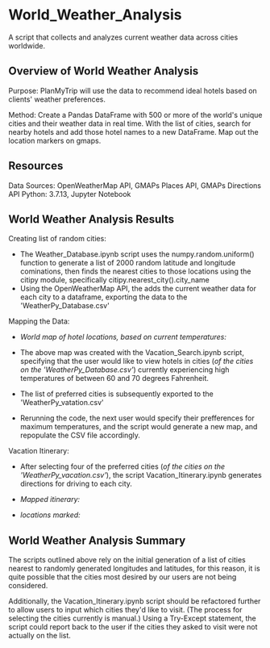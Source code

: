 # World_Weather_Analysis
A script that collects and analyzes current weather data across cities worldwide.

## Overview of World Weather Analysis
Purpose: PlanMyTrip will use the data to recommend ideal hotels based on clients' weather preferences.

Method: Create a Pandas DataFrame with 500 or more of the world's unique cities and their weather data in real time. With the list of cities, search for nearby hotels and add those hotel names to a new DataFrame. Map out the location markers on gmaps. 

## Resources
Data Sources: OpenWeatherMap API, GMAPs Places API, GMAPs Directions API
Python: 3.7.13, Jupyter Notebook

## World Weather Analysis Results
Creating list of random cities:
- The Weather_Database.ipynb script uses the numpy.random.uniform() function to generate a list of 2000 random latitude and longitude cominations, then finds the nearest cities to those locations using the citipy module, specifically citipy.nearest_city().city_name
- Using the OpenWeatherMap API, the adds the current weather data for each city to a dataframe, exporting the data to the 'WeatherPy_Database.csv'

Mapping the Data:
- _World map of hotel locations, based on current temperatures:_

- The above map was created with the Vacation_Search.ipynb script, specifying that the user would like to view hotels in cities (*of the cities on the 'WeatherPy_Database.csv'*) currently experiencing high temperatures of between 60 and 70 degrees Fahrenheit.
- The list of preferred cities is subsequently exported to the 'WeatherPy_vatation.csv' 
- Rerunning the code, the next user would specify their prefferences for maximum temperatures, and the script would generate a new map, and repopulate the CSV file accordingly.

Vacation Itinerary:
- After selecting four of the preferred cities (*of the cities on the 'WeatherPy_vacation.csv'*), the script Vacation_Itinerary.ipynb generates directions for driving to each city.
- _Mapped itinerary:_

- _locations marked:_

## World Weather Analysis Summary
The scripts outlined above rely on the initial generation of a list of cities nearest to randomly generated longitudes and latitudes, for this reason, it is quite possible that the cities most desired by our users are not being considered. 

Additionally, the Vacation_Itinerary.ipynb script should be refactored further to allow users to input which cities they'd like to visit. (The process for selecting the cities currently is manual.) Using a Try-Except statement, the script could report back to the user if the cities they asked to visit were not actually on the list.